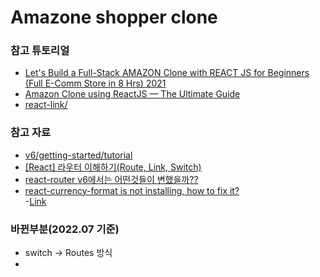 # Amazone shopper clone

### 참고 튜토리얼

- [Let's Build a Full-Stack AMAZON Clone with REACT JS for Beginners (Full E-Comm Store in 8 Hrs) 2021](https://www.youtube.com/watch?v=RDV3Z1KCBvo)
- [Amazon Clone using ReactJS — The Ultimate Guide](https://medium.com/cleverprogrammer/amazon-clone-using-react-the-ultimate-guide-fba2b36f3458)
- [react-link/](https://mui.com/material-ui/react-link/)

### 참고 자료

- [v6/getting-started/tutorial](https://reactrouter.com/docs/en/v6/getting-started/tutorial)
- [[React] 라우터 이해하기(Route, Link, Switch)](https://velog.io/@hoon_dev/%EB%A6%AC%EC%95%A1%ED%8A%B8-%EC%8B%9C%EC%9E%91%ED%95%98%EA%B8%B0Route-Link-Switch-5)
- [react-router v6에서는 어떤것들이 변했을까??](https://blog.woolta.com/categories/1/posts/211)
- [react-currency-format is not installing, how to fix it?](https://stackoverflow.com/questions/66291961/react-currency-format-is-not-installing-how-to-fix-it)\
  -[Link](https://reactrouter.com/docs/en/v6/components/link)

### 바뀐부분(2022.07 기준)

- switch -> Routes 방식
-
